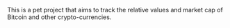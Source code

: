 This is a pet project that aims to track the relative values and market cap of Bitcoin and other crypto-currencies.